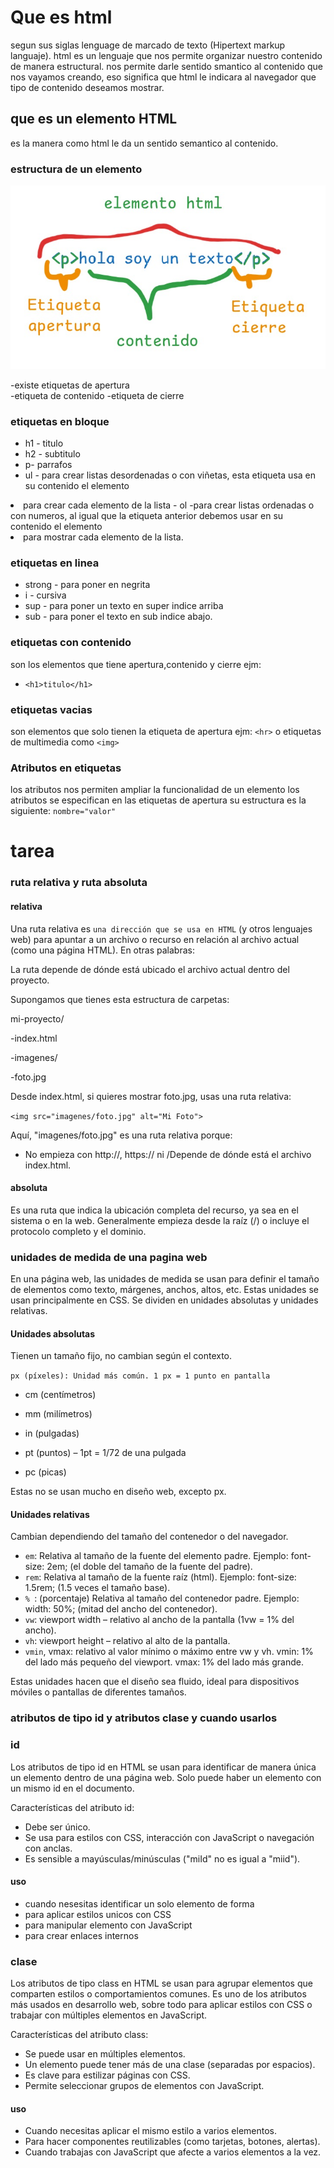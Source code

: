 # Que es html
segun sus siglas lenguage de marcado de texto
(Hipertext markup languaje).
html es un lenguaje que nos permite organizar nuestro contenido de manera estructural.
nos permite darle sentido smantico al contenido que nos vayamos creando, eso significa que html le indicara al navegador que tipo de contenido deseamos mostrar.
## que es un elemento HTML
es la manera como html le da un sentido semantico al contenido.
### estructura de un elemento
![alt text](image.png)

-existe etiquetas de apertura  
-etiqueta de contenido 
-etiqueta de cierre
 ### etiquetas en bloque
 - h1 - titulo
 - h2 - subtitulo
 - p- parrafos
 - ul - para crear listas desordenadas o con viñetas, esta etiqueta usa en su contenido el elemento
  <li> para crear cada elemento de la lista
 - ol -para crear listas ordenadas o con numeros, al igual que la etiqueta anterior debemos 
   usar en su contenido el elemento <li>para mostrar cada elemento de la lista.
   
 ### etiquetas en linea
 - strong - para poner en negrita
 - i - cursiva
 - sup - para poner un texto en super indice  arriba
 - sub - para poner el texto en sub indice abajo.

### etiquetas con contenido
son los elementos que tiene apertura,contenido y cierre ejm:
- `<h1>titulo</h1>`

### etiquetas vacias
son elementos que solo tienen la etiqueta de apertura ejm: `<hr>`
o etiquetas de multimedia como `<img>`
### Atributos en etiquetas
los atributos nos permiten ampliar la funcionalidad de un elemento los atributos se especifican en las etiquetas de apertura su estructura es la siguiente: `nombre="valor"`
# tarea
### ruta relativa y ruta absoluta
#### relativa
 Una ruta relativa es `una dirección que se usa en HTML` (y otros lenguajes web) para apuntar a un archivo o recurso en relación al archivo actual (como una página HTML).
En otras palabras:

La ruta depende de dónde está ubicado el archivo actual dentro del proyecto.

Supongamos que tienes esta estructura de carpetas:

mi-proyecto/

-index.html

-imagenes/

-foto.jpg
  
Desde index.html, si quieres mostrar foto.jpg, usas una ruta relativa:

`<img src="imagenes/foto.jpg" alt="Mi Foto">`

Aquí, "imagenes/foto.jpg" es una ruta relativa porque:

- No empieza con http://, https:// ni /Depende de dónde está el archivo index.html.

#### absoluta
Es una ruta que indica la ubicación completa del recurso, ya sea en el sistema o en la web. Generalmente empieza desde la raíz (/) o incluye el protocolo completo y el dominio.


### unidades de medida de una pagina web

En una página web, las unidades de medida se usan para definir el tamaño de elementos como texto, márgenes, anchos, altos, etc. Estas unidades se usan principalmente en CSS. Se dividen en unidades absolutas y unidades relativas.


#### Unidades absolutas

Tienen un tamaño fijo, no cambian según el contexto.

`px (píxeles): Unidad más común. 1 px = 1 punto en pantalla `

- cm (centímetros)

- mm (milímetros)

- in (pulgadas)

- pt (puntos) – 1pt = 1/72 de una pulgada

- pc (picas)

Estas no se usan mucho en diseño web, excepto px.

#### Unidades relativas

Cambian dependiendo del tamaño del contenedor o del navegador.
- `em`: Relativa al tamaño de la fuente del elemento padre.
Ejemplo: font-size: 2em; (el doble del tamaño de la fuente del padre).
- `rem`: Relativa al tamaño de la fuente raíz (html).
Ejemplo: font-size: 1.5rem; (1.5 veces el tamaño base).
- `% `: (porcentaje)
  Relativa al tamaño del contenedor padre.
Ejemplo: width: 50%; (mitad del ancho del contenedor).
- `vw`: viewport width – relativo al ancho de la pantalla (1vw = 1% del ancho).
- `vh`: viewport height – relativo al alto de la pantalla.
- `vmin`, vmax: relativo al valor mínimo o máximo entre vw y vh.
vmin: 1% del lado más pequeño del viewport.
vmax: 1% del lado más grande.

Estas unidades hacen que el diseño sea fluido, ideal para dispositivos móviles o pantallas de diferentes tamaños.


### atributos de tipo id y atributos clase y cuando usarlos 
### id
Los atributos de tipo id en HTML se usan para identificar de manera única un elemento dentro de una página web. Solo puede haber un elemento con un mismo id en el documento.

Características del atributo id:

- Debe ser único.
- Se usa para estilos con CSS, interacción con JavaScript o navegación con anclas.
- Es sensible a mayúsculas/minúsculas ("miId" no es igual a "miid").
#### uso
- cuando nesesitas identificar un solo elemento de forma
- para aplicar estilos unicos con CSS
- para manipular elemento con JavaScript
- para crear enlaces internos
  
### clase
Los atributos de tipo class en HTML se usan para agrupar elementos que comparten estilos o comportamientos comunes. Es uno de los atributos más usados en desarrollo web, sobre todo para aplicar estilos con CSS o trabajar con múltiples elementos en JavaScript.

Características del atributo class:

- Se puede usar en múltiples elementos.
- Un elemento puede tener más de una clase (separadas por espacios).
- Es clave para estilizar páginas con CSS.
- Permite seleccionar grupos de elementos con JavaScript.

#### uso

- Cuando necesitas aplicar el mismo estilo a varios elementos.
- Para hacer componentes reutilizables (como tarjetas, botones, alertas).
- Cuando trabajas con JavaScript que afecte a varios elementos a la vez.



